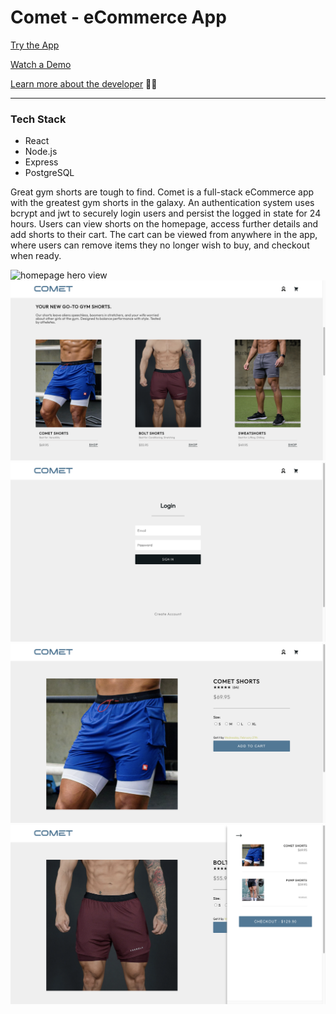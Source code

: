  Comet - eCommerce App
 ======

[Try the App](https://cometproject.herokuapp.com/)

[Watch a Demo](https://vimeo.com/790966087)

[Learn more about the developer](www.linkedin.com/in/cameron-miner-professional/) :man_astronaut:

***

### Tech Stack

* React
* Node.js
* Express
* PostgreSQL

Great gym shorts are tough to find. Comet is a full-stack eCommerce app with the greatest gym shorts in the galaxy. An authentication system uses bcrypt and jwt to securely login users and persist the logged in state for 24 hours. Users can view shorts on the homepage, access further details and add shorts to their cart. The cart can be viewed from anywhere in the app, where users can remove items they no longer wish to buy, and checkout when ready.

![homepage hero view](./src/assets/Comet-Homescreen-Hero.png)
![homepage product view](./src/assets/Comet-Homescreen-Products.png)
![authentication view](./src/assets/Comet-Authentication.png)
![product details view](./src/assets/Comet-ProductDetails.png)
![cart view](./src/assets/Comet-Cart.png)